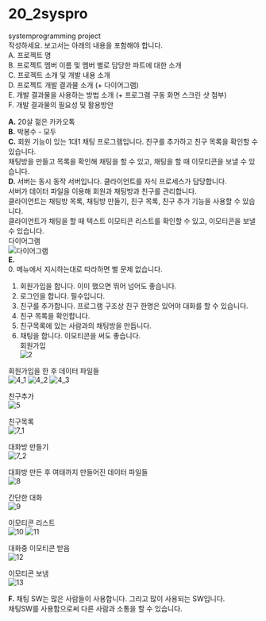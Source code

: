 # 20_2syspro  
systemprogramming project  
작성하세요. 보고서는 아래의 내용을 포함해야 합니다.  
A.	프로젝트 명  
B.	프로젝트 멤버 이름 및 멤버 별로 담당한 파트에 대한 소개  
C.	프로젝트 소개 및 개발 내용 소개  
D.	프로젝트 개발 결과물 소개 (+ 다이어그램)  
E.	개발 결과물을 사용하는 방법 소개 (+ 프로그램 구동 화면 스크린 샷 첨부)  
F.	개발 결과물의 필요성 및 활용방안  
  
**A.** 20살 젊은 카카오톡  
**B.** 박봉수 - 모두  
**C.** 회원 기능이 있는 1대1 채팅 프로그램입니다. 친구를 추가하고 친구 목록을 확인할 수 있습니다.  
채팅방을 만들고 목록을 확인해 채팅을 할 수 있고, 채팅을 할 때 이모티콘을 보낼 수 있습니다.  
**D.** 서버는 동시 동작 서버입니다. 클라이언트를 자식 프로세스가 담당합니다.  
서버가 데이터 파일을 이용해 회원과 채팅방과 친구를 관리합니다.  
클라이언트는 채팅방 목록, 채팅방 만들기, 친구 목록, 친구 추가 기능을 사용할 수 있습니다.  
클라이언트가 채팅을 할 때 텍스트 이모티콘 리스트를 확인할 수 있고, 이모티콘을 보낼 수 있습니다.  
다이어그램  
![다이어그램](https://user-images.githubusercontent.com/74765691/101970291-ede0cf80-3c6c-11eb-9de7-f552284b34a5.JPG)  
**E.**  
0. 메뉴에서 지시하는대로 따라하면 별 문제 없습니다.  
1. 회원가입을 합니다. 이미 했으면 뛰어 넘어도 좋습니다.  
2. 로그인을 합니다. 필수입니다.  
3. 친구를 추가합니다. 프로그램 구조상 친구 한명은 있어야 대화를 할 수 있습니다.  
4. 친구 목록을 확인합니다.  
5. 친구목록에 있는 사람과의 채팅방을 만듭니다.  
6. 채팅을 합니다. 이모티콘을 써도 좋습니다.  
회원가입  
![2](https://user-images.githubusercontent.com/74765691/101969539-26ca7580-3c68-11eb-87cf-b31e428a48b0.JPG)

회원가입을 한 후 데이터 파일들  
![4_1](https://user-images.githubusercontent.com/74765691/101969543-27fba280-3c68-11eb-87eb-b3c4b978a55b.JPG)
![4_2](https://user-images.githubusercontent.com/74765691/101969544-27fba280-3c68-11eb-94a8-25437ac38318.JPG)
![4_3](https://user-images.githubusercontent.com/74765691/101969546-28943900-3c68-11eb-962c-53c31bf5f99a.JPG)

친구추가  
![5](https://user-images.githubusercontent.com/74765691/101969547-292ccf80-3c68-11eb-9e35-c7b29d8ac53e.JPG)

친구목록  
![7_1](https://user-images.githubusercontent.com/74765691/101969530-2336ee80-3c68-11eb-8922-8eff7b9f19d4.JPG)

대화방 만들기  
![7_2](https://user-images.githubusercontent.com/74765691/101969531-24681b80-3c68-11eb-881e-2f8b54fc36a4.JPG)

대화방 만든 후 여태까지 만들어진 데이터 파일들  
![8](https://user-images.githubusercontent.com/74765691/101969532-24681b80-3c68-11eb-9757-dc72894c980b.JPG)

간단한 대화  
![9](https://user-images.githubusercontent.com/74765691/101969533-2500b200-3c68-11eb-8605-e1f679521c37.JPG)

이모티콘 리스트  
![10](https://user-images.githubusercontent.com/74765691/101969534-25994880-3c68-11eb-9841-e5dabf9805a7.JPG)
![11](https://user-images.githubusercontent.com/74765691/101969535-25994880-3c68-11eb-8447-89d162d263b1.JPG)

대화중 이모티콘 받음  
![12](https://user-images.githubusercontent.com/74765691/101969536-2631df00-3c68-11eb-8f09-aefe490180ba.JPG)

이모티콘 보냄  
![13](https://user-images.githubusercontent.com/74765691/101969537-2631df00-3c68-11eb-9122-e5d76eebf31c.JPG)

**F.** 채팅 SW는 많은 사람들이 사용합니다. 그리고 많이 사용되는 SW입니다.  
채팅SW를 사용함으로써 다른 사람과 소통을 할 수 있습니다.  
